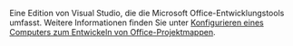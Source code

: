   Eine Edition von Visual Studio, die die Microsoft Office-Entwicklungstools umfasst. Weitere Informationen finden Sie unter [Konfigurieren eines Computers zum Entwickeln von Office-Projektmappen](../../vsto/configuring-a-computer-to-develop-office-solutions.md).

  